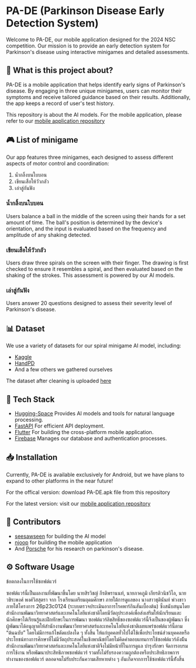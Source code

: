 # PA-DE (Parkinson Disease Early Detection System)

Welcome to PA-DE, our mobile application designed for the 2024 NSC competition. Our mission is to provide an early detection system for Parkinson's disease using interactive minigames and detailed assessments.

## 🚀 What is this project about?

PA-DE is a mobile application that helps identify early signs of Parkinson's disease. By engaging in three unique minigames, users can monitor their symptoms and receive tailored guidance based on their results. Additionally, the app keeps a record of user's test history.

This repository is about the AI models. For the mobile application, please refer to our [mobile application repository](https://github.com/seensiravit/PA-DE)

## 🎮 List of minigame

Our app features three minigames, each designed to assess different aspects of motor control and coordination:

1. น้ำกลิ้งบนใบบอน
2. เขียนเสือให้วัวกลัว
3. เล่าสู่กันฟัง 

### น้ำกลิ้งบนใบบอน

Users balance a ball in the middle of the screen using their hands for a set amount of time. The ball's position is determined by the device's orientation, and the input is evaluated based on the frequency and amplitude of any shaking detected.

### เขียนเสือให้วัวกลัว 

Users draw three spirals on the screen with their finger. The drawing is first checked to ensure it resembles a spiral, and then evaluated based on the shaking of the strokes. This assessment is powered by our AI models.

### เล่าสู่กันฟัง 

Users answer 20 questions designed to assess their severity level of Parkinson's disease.

## 📊 Dataset

We use a variety of datasets for our spiral minigame AI model, including:

- [Kaggle](https://www.kaggle.com/datasets/kmader/parkinsons-drawings/data)
- [HandPD](https://wwwp.fc.unesp.br/~papa/pub/datasets/Handpd/)
- And a few others we gathered ourselves

The dataset after cleaning is uploaded [here](https://github.com/seensiravit/Parkinson-SpiralDrawing)

## 🔧 Tech Stack

- [Hugging-Space](https://huggingface.co/) Provides AI models and tools for natural language processing.
- [FastAPI](https://fastapi.tiangolo.com/) For efficient API deployment.
- [Flutter](https://flutter.dev/) For building the cross-platform mobile application.
- [Firebase](https://firebase.google.com/) Manages our database and authentication processes.

## 📥 Installation

Currently, PA-DE is available exclusively for Android, but we have plans to expand to other platforms in the near future!

For the offical version: download PA-DE.apk file from this repository

For the latest version: visit our [mobile application repository](https://github.com/seensiravit/PA-DE)

## 🙌 Contributors

- [seesawseen](https://github.com/seensiravit) for building the AI model
- [njoop](https://github.com/Phakbhumi) for building the mobile application
- And [Porsche](https://www.instagram.com/pxrsche.eeee) for his research on parkinson's disease.

## ⚙️ Software Usage

ข้อตกลงในการใช้ซอฟต์แวร์

ซอฟต์แวร์นี้เป็นผลงานที่พัฒนาขึ้นโดย นายสิรวิชญ์ กีรติพรานนท์, นายภาคภูมิ เกียรติวนิชวิไล, นายวชิระพงศ์ พงศ์วิสสุตรา จาก โรงเรียนเตรียมอุดมศึกษา ภายใต้การดูแลของ นางสาวชุตินันท์ พ่วงขาว ภายใต้โครงการ 26p23c0124 (ระบบตรวจประเมินอาการโรคพาร์กินสันเบื้องต้น) ซึ่งสนับสนุนโดย สำนักงานพัฒนาวิทยาศาสตร์และเทคโนโลยีแห่งชาติโดยมีวัตถุประสงค์เพื่อส่งเสริมให้นักเรียนและนักศึกษาได้เรียนรู้และฝึกทักษะในการพัฒนา ซอฟต์แวร์ลิขสิทธิ์ของซอฟต์แวร์นี้จึงเป็นของผู้พัฒนา ซึ่งผู้พัฒนาได้อนุญาตให้สำนักงานพัฒนาวิทยาศาสตร์และเทคโนโลยีแห่งชาติเผยแพร่ซอฟต์แวร์นี้ตาม “ต้นฉบับ” โดยไม่มีการแก้ไขดัดแปลงใด ๆ ทั้งสิ้น ให้แก่บุคคลทั่วไปได้ใช้เพื่อประโยชน์ส่วนบุคคลหรือประโยชน์ทางการศึกษาที่ไม่มีวัตถุประสงค์ในเชิงพาณิชย์โดยไม่คิดค่าตอบแทนการใช้ซอฟต์แวร์ดังน้ัน สำนักงานพัฒนาวิทยาศาสตร์และเทคโนโลยีแห่งชาติจึงไม่มีหน้าที่ในการดูแล บำรุงรักษา จัดการอบรมการใช้งาน หรือพัฒนาประสิทธิภาพซอฟต์แวร์ รวมทั้งไม่รับรองความถูกต้องหรือประสิทธิภาพการทำงานของซอฟต์แวร์ ตลอดจนไม่รับประกันความเสียหายต่าง ๆ อันเกิดจากการใช้ซอฟต์แวร์นี้ท้ังสิ้น
